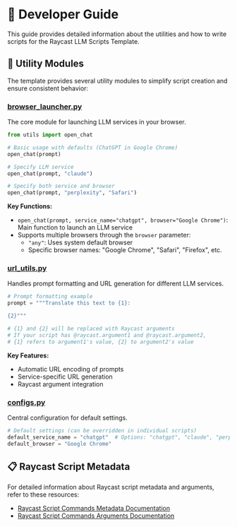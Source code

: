 # 📘 Developer Guide

This guide provides detailed information about the utilities and how to write scripts for the Raycast LLM Scripts Template.

## 🔧 Utility Modules

The template provides several utility modules to simplify script creation and ensure consistent behavior:

### [browser_launcher.py](../scripts/utils/browser_launcher.py)

The core module for launching LLM services in your browser.

```python
from utils import open_chat

# Basic usage with defaults (ChatGPT in Google Chrome)
open_chat(prompt)

# Specify LLM service
open_chat(prompt, "claude")

# Specify both service and browser
open_chat(prompt, "perplexity", "Safari")
```

**Key Functions:**
- `open_chat(prompt, service_name="chatgpt", browser="Google Chrome")`: Main function to launch an LLM service
- Supports multiple browsers through the `browser` parameter:
  - `"any"`: Uses system default browser
  - Specific browser names: "Google Chrome", "Safari", "Firefox", etc.

### [url_utils.py](../scripts/utils/url_utils.py)

Handles prompt formatting and URL generation for different LLM services.

```python
# Prompt formatting example
prompt = """Translate this text to {1}:

{2}"""

# {1} and {2} will be replaced with Raycast arguments
# If your script has @raycast.argument1 and @raycast.argument2,
# {1} refers to argument1's value, {2} to argument2's value
```

**Key Features:**
- Automatic URL encoding of prompts
- Service-specific URL generation
- Raycast argument integration

### [configs.py](../scripts/utils/configs.py)

Central configuration for default settings.

```python
# Default settings (can be overridden in individual scripts)
default_service_name = "chatgpt"  # Options: "chatgpt", "claude", "perplexity"
default_browser = "Google Chrome"
```

## 📋 Raycast Script Metadata

For detailed information about Raycast script metadata and arguments, refer to these resources:

- [Raycast Script Commands Metadata Documentation](https://github.com/raycast/script-commands?tab=readme-ov-file#metadata)
- [Raycast Script Commands Arguments Documentation](https://github.com/raycast/script-commands/blob/master/documentation/ARGUMENTS.md)
